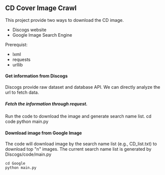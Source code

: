 ## CD Cover Image Crawl
This project provide two ways to download the CD image. 

* Discogs website
* Google Image Search Engine

Prerequist:

* lxml
* requests
* urllib


#### Get information from Discogs

Discogs provide raw dataset and database API. 
We can directly analyze the url to fetch data.

##### Fetch the information through request. 

Run the code to download the image and generate search name list.
	cd code
	python main.py

#### Download image from Google Image 

The code will download image by the search name list (e.g., CD_list.txt) to download top "n" images.
The current search name list is generated by Discogs/code/main.py

	cd Google
	python main.py
